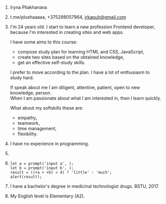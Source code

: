 1. Iryna Pliakhanava  
1. t.me/plushaaaaa, +375298057964, irkapuh@gmail.com  

1. I'm 24 years old. I start to learn a new profession Frontend developer, because I'm interested in creating sites and web apps.  

    I have some aims to this course:  
    - compose study plan for learning HTML and CSS, JavaScript,   
    - create two sites based on the obtained knowledge,  
    - get an effective self-study skills.   

    I prefer to move according to the plan. I have a lot of enthusiasm to study hard.  

    If speak about me I am diligent, attentive, patient, open to new knowledge, person.  
    When I am passionate about what I am interested in, then I learn quickly.  

    What about my softskills these are:  
    - empathy,  
    - teamwork,  
    - time management,   
    - flexibility.  

1. I have no experience in programming.  

1.   

1.   
     ```
     let a = prompt('input a', );
     let b = prompt('input b', );
     result = ((+a + +b) < 4) ? 'little' : 'much';
     alert(result);
     ```

1. I have a bachelor's degree in medicinal technologist drugs. BSTU, 2017.  

1. My English level is Elementary (A2).  